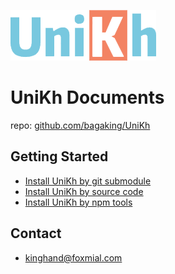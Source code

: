 ![Logo](/logo-unikh-light.png)

# UniKh Documents

repo: [github.com/bagaking/UniKh](https://github.com/bagaking/UniKh)

## Getting Started

- [Install UniKh by git submodule](./Docs/getting_started/install_uniKh_by_git_submodule.md)
- [Install UniKh by source code](./Docs/getting_started/install_uniKh_by_source_code.md)
- [Install UniKh by npm tools](./Docs/getting_started/install_uniKh_by_npm_tools.md)

## Contact

- kinghand@foxmial.com
